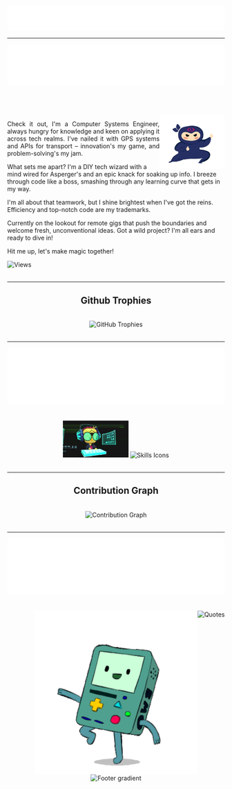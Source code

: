 <br>
<div align="center">
  <img src="./typing.svg" alt="Typing SVG"/>
</div>

---

<div align="center" width="100%">
  <img src="./rainbow.svg" alt="Rainbow text effect SVG"/>
‍</div>

##

<br>
<div>
  <img align="right" width="30%" src="./ninjaCoding.webp" alt="Ninja Coding"/>
</div>
<p align="justify">
  Check it out, I'm a Computer Systems Engineer, always hungry for knowledge and keen on applying it across tech realms. I've nailed it with GPS systems and APIs for transport – innovation's my game, and problem-solving's my jam.

  What sets me apart? I'm a DIY tech wizard with a mind wired for Asperger's and an epic knack for soaking up info. I breeze through code like a boss, smashing through any learning curve that gets in my way.

  I'm all about that teamwork, but I shine brightest when I've got the reins. Efficiency and top-notch code are my trademarks.

  Currently on the lookout for remote gigs that push the boundaries and welcome fresh, unconventional ideas. Got a wild project? I'm all ears and ready to dive in!

  Hit me up, let's make magic together!
</p>
<div align="left">
  <img src="https://komarev.com/ghpvc/?username=SiGMfEAr&label=Profile%20views&color=770677&style=for-the-badge&logo=star" alt="Views" style="padding-right:20px;" />
</div>
<br>

---

<h2 align="center">Github Trophies</h2>
<br>
<div align="center">
<img src="https://github-profile-trophy.vercel.app/?username=SiGMafEAr&row=2&column=6&margin-w=20&margin-h=20" alt="GitHub Trophies"/>
</div>
<br>

---

<div align="center" width="100%">
  <img src="./happytext.svg" alt="Animated text SVG"/>
‍</div>
<br>
<div align="center">
  <img src="./coding.webp" width="30%" alt="Coding"/>
  <img width="68%" src="https://skillicons.dev/icons?i=py,java,androidstudio,js,html,css,bootstrap,jquery,mysql,git,vscode,postman,php,lua,dotnet,c,cpp,cs,perl,regex,autocad,bash,github,blender,linux,windows&perline=11" alt="Skills Icons"/>
</div>
<br>

---

<h2 align="center">Contribution Graph</h2>
<br>

<div align="center">
<img src="https://github-readme-activity-graph.vercel.app/graph?username=SiGMafEAr&bg_color=1c1c1c&color=74d96d&line=006eff&point=f4e7e7&area=true&hide_border=true" alt="Contribution Graph"/>
</div>

<br>

---

<div align="center" width="100%">
  <img src="./bouncingtext.svg" alt="Animated bouncing text SVG"/>
‍</div>
<br>
<div align="center">
  <img style="position: relative; float: right; z-index: 1;" src="https://readme-daily-quotes.vercel.app/api?category=programming&theme=dark" alt="Quotes"/>
  <img style="position: relative; float: right; z-index: 2; width:75%;" src="./B-MO.gif" alt="jumping B-MO"/>
</div>

<br>
<div align="center">
  <img width="100%" src="https://capsule-render.vercel.app/api?type=waving&height=80&color=gradient&section=footer" alt="Footer gradient"/>
</div>
